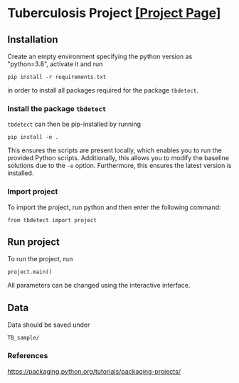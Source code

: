 
# Tuberculosis Project [[Project Page]](https://github.com/marinadominguez/TBProject)

## Installation

Create an empty environment specifying the python version as "python=3.8", activate it and run
```
pip install -r requirements.txt
```
in order to install all packages required for the package `tbdetect`.


### Install the package `tbdetect`

`tbdetect` can then be pip-installed by running
```
pip install -e .
```
This ensures the scripts are present locally, which enables you to run the provided Python scripts. Additionally, this allows you to modify the baseline solutions due to the `-e` option. Furthermore, this ensures the latest version is installed.


### Import project

To import the project, run python and then enter the following command:

```
from tbdetect import project
```

## Run project

To run the project, run
```
project.main()
```

All parameters can be changed using the interactive interface.


## Data

Data should be saved under
```
TB_sample/
```














### References
https://packaging.python.org/tutorials/packaging-projects/
